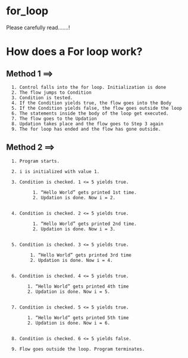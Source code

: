 # for_loop
Please carefully read.......!

# How does a For loop work? 

## Method 1 ==>
      1. Control falls into the for loop. Initialization is done
      2. The flow jumps to Condition
      3. Condition is tested. 
      4. If the Condition yields true, the flow goes into the Body
      5. If the Condition yields false, the flow goes outside the loop
      6. The statements inside the body of the loop get executed.
      7. The flow goes to the Updation
      8. Updation takes place and the flow goes to Step 3 again
      9. The for loop has ended and the flow has gone outside.

## Method 2 ==>
      1. Program starts.
      
      2. i is initialized with value 1.
      
      3. Condition is checked. 1 <= 5 yields true.
      
              1. “Hello World” gets printed 1st time.
              2. Updation is done. Now i = 2.

              
      4. Condition is checked. 2 <= 5 yields true.
      
              1. “Hello World” gets printed 2nd time.
              2. Updation is done. Now i = 3.

              
      5. Condition is checked. 3 <= 5 yields true.
      
             1. “Hello World” gets printed 3rd time
             2. Updation is done. Now i = 4.

             
      6. Condition is checked. 4 <= 5 yields true.
      
            1. “Hello World” gets printed 4th time
            2. Updation is done. Now i = 5.

            
      7. Condition is checked. 5 <= 5 yields true.
      
            1. “Hello World” gets printed 5th time
            2. Updation is done. Now i = 6.

            
      8. Condition is checked. 6 <= 5 yields false.
      
      9. Flow goes outside the loop. Program terminates.
